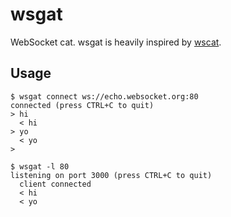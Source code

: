 # wsgat

WebSocket cat. wsgat is heavily inspired by [wscat](https://github.com/einaros/ws/tree/master/wscat).

## Usage

```
$ wsgat connect ws://echo.websocket.org:80
connected (press CTRL+C to quit)
> hi
  < hi
> yo
  < yo
>
```

```
$ wsgat -l 80
listening on port 3000 (press CTRL+C to quit)
  client connected
  < hi
  < yo
```
